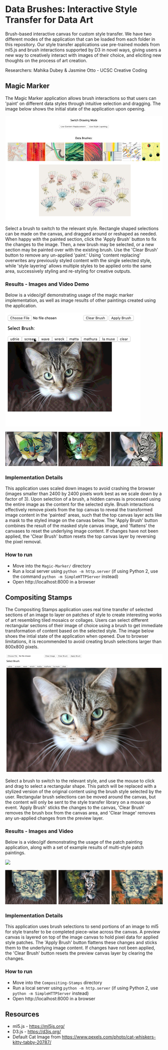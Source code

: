 # Data Brushes: Interactive Style Transfer for Data Art
Brush-based interactive canvas for custom style transfer. We have two different modes of the application that can be loaded from each folder in this repository. Our style transfer applications use pre-trained models from ml5.js and brush interactions supported by D3 in novel ways, giving users a new way to creatively interact with images of their choice, and eliciting new thoughts on the process of art creation. 

Researchers: Mahika Dubey & Jasmine Otto - UCSC Creative Coding   

## Magic Marker  
The Magic Marker application allows brush interactions so that users can 'paint' on different data styles through intuitive selection and dragging. The image below shows the initial state of the application upon opening. 

![](Results-Media/startscreenmagicmarker.png)

Select a brush to switch to the relevant style. Rectangle shaped selections can be made on the canvas, and dragged around or reshaped as needed. When happy with the painted section, click the 'Apply Brush' button to fix the changes to the image. Then, a new brush may be selected, or a new section may be painted over with the existing brush. Use the 'Clear Brush' button to remove any un-applied 'paint.' Using 'content replacing' overwrites any previously styled content with the single selected style, while 'style layering' allows multiple styles to be applied onto the same area, successively styling and re-styling for creative outputs. 

### Results - Images and Video Demo   
Below is a video/gif demonstrating usage of the magic marker implementation, as well as image results of other paintings created using the application.    

![](Results-Media/screenvideo-magic-marker.mov.gif)

![](Results-Media/screenshot-magic-marker-paintings.png)



### Implementation Details
This application uses scaled down images to avoid crashing the browser (images smaller than 2400 by 2400 pixels work best as we scale down by a factor of 3). Upon selection of a brush, a hidden canvas is processed using the entire image as the content for the selected style. Brush interactions effectively remove pixels from the top canvas to reveal the transformed image content in the 'painted' areas, such that the top canvas layer acts like a mask to the styled image on the canvas below. The 'Apply Brush' button combines the result of the masked style canvas image, and 'flattens' the canvases to reset the underlying image content. If changes have not been applied, the 'Clear Brush' button resets the top canvas layer by reversing the pixel removal. 

### How to run
- Move into the `Magic-Marker/` directory 
- Run a local server using `python -m http.server` (if using Python 2, use the command `python -m SimpleHTTPServer` instead)
- Open http://localhost:8000 in a browser  



## Compositing Stamps
The Compositing Stamps application uses real time transfer of selected sections of an image to layer on patches of style to create interesting works of art resembling tiled mosaics or collages. Users can select different rectangular sections of their image of choice using a brush to get immediate transformation of content based on the selected style. The image below shoes the intial state of the application when opened. Due to browser limitations, it is recommended to avoid creating brush selections larger than 800x800 pixels. 

![](Results-Media/screenshot-patch-patterning.png)

Select a brush to switch to the relevant style, and use the mouse to click and drag to select a rectangular shape. This patch will be replaced with a stylized version of the original content using the brush style selected by the user. Rectangular brush selections can be moved around the canvas, but the content will only be sent to the style transfer library on a mouse up event. 'Apply Brush' sticks the changes to the canvas, 'Clear Brush' removes the brush box from the canvas area, and 'Clear Image' removes any un-applied changes from the preview layer.

### Results - Images and Video
Below is a video/gif demonstrating the usage of the patch painting application, along with a set of example results of multi-style patch paintings.   

![](Results-Media/screenvideo-patch-painting.mov.gif)

![](Results-Media/screenshot-patch-paintings.png)


### Implementation Details
This application uses brush selections to send portions of an image to ml5 for style transfer to be completed piece-wise across the canvas. A preview canvas is layered on top of the image canvas to hold pixel data for applied style patches. The 'Apply Brush' button flattens these changes and sticks them to the underlying image content. If changes have not been applied, the 'Clear Brush' button resets the preview canvas layer by clearing the changes. 

### How to run
- Move into the `Compositing-Stamps` directory
- Run a local server using `python -m http.server` (if using Python 2, use `python -m SimpleHTTPServer` instead)
- Open http://localhost:8000 in a browser 


## Resources 
- ml5.js - https://ml5js.org/
- D3.js - https://d3js.org/
- Default Cat Image from https://www.pexels.com/photo/cat-whiskers-kitty-tabby-20787/
